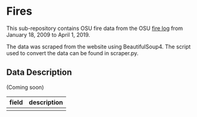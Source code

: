 # Fires

This sub-repository contains OSU fire data from the OSU [fire log](https://dps.osu.edu/fire-log) from January 18, 2009 to April 1, 2019. 

The data was scraped from the website using BeautifulSoup4. The script used to convert the data can be found in scraper.py. 

## Data Description


(Coming soon)


|field|description|
|:--|:--|
|||
